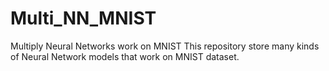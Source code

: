 # Multi_NN_MNIST
Multiply Neural Networks work on MNIST
This repository store many kinds of Neural Network models that work on MNIST dataset.
